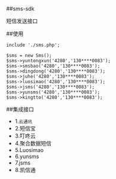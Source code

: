 ##sms-sdk

短信发送接口

##使用

```
include './sms.php';

$sms = new Sms();
$sms->yuntongxun('4280','130****0083');
$sms->smsbao('4280','130****0083');
$sms->dingdong('4280','130****0083');
$sms->juhe('4280','130****0083');
$sms->luosimao('4280','130****0083');
$sms->jsms('4280','130****0083');
$sms->yunsms('4280','130****0083');
$sms->kingtto('4280','130****0083');
```

##集成接口

*  1.`云通讯`
*  2.短信宝
*  	3.叮咚云
*  	4.聚合数据短信
*  	5.Luosimao
*  	6.yunsms
*  	7.jsms
*  	8.凯信通